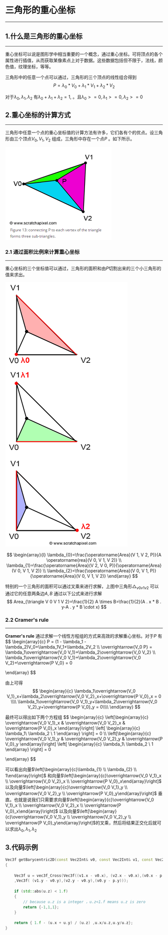 # 三角形的重心坐标
----------

## 1.什么是三角形的重心坐标
-------------

重心坐标可以说是图形学中相当重要的一个概念，通过重心坐标。可将顶点的各个属性进行插值，从而获取某像素点上对于数据。这些数据包括但不限于，法线，颜色值，纹理坐标，等等。

三角形中的任意一个点可以通过，三角形的三个顶点的线性组合得到
$$
P = \lambda_0*V_0+\lambda_1*V_1+\lambda_2*V_2
$$

对于$\lambda_0,\lambda_1,\lambda_2$ 有$\lambda_0+\lambda_1+\lambda_2 = 1,$ 。且$\lambda_0>=0,\lambda_1>=0,\lambda_2>=0$

## 2.重心坐标的计算方式

-----------

三角形中任意一个点的重心坐标值的计算方法有许多，它们各有个的优点。设三角形由三个顶点$V_0,V_1,V_2$ 组成，三角形中存在一个点$P$ 。如下所示。

![img](pic/3095a6bd-ccd7-4c5d-802d-fa663d15274e.png)

### 2.1 通过面积比例来计算重心坐标

-------------

重心坐标的三个坐标值可以通过，三角形的面积和由$P$切割出来的三个小三角形的值来求出。

![](pic/df115ca7-e210-4574-a6a5-b8da154235d7.png)

$$
\begin{array}{l}
\lambda_{0}=\frac{\operatorname{Area}(V 1, V 2, P)}{A \operatorname{rea}(V 0, V 1, V 2)} \\
\lambda_{1}=\frac{\operatorname{Area}(V 2, V 0, P)}{\operatorname{Area}(V 0, V 1, V 2)} \\
\lambda_{2}=\frac{\operatorname{Area}(V 0, V 1, P)}{\operatorname{Area}(V 0, V 1, V 2)}
\end{array}
$$

特别的一个三角形的面积可以通过叉乘来进行求解，上图中三角形$\triangle_{v0v1v2}$ 可以通过它的任意两条边$A,B$ 通过以下公式来进行求解
$$
Area_{\triangle V 0 V 1 V 2}=\frac{1}{2} A \times B=\frac{1}{2}(A . x * B . y-A . y * B \cdot x)
$$


### 2.2 Cramer's rule

----------------

**Cramer's rule** 通过求解一个线性方程组的方式来高效的求解重心坐标。对于$P$ 有
$$
\begin{array}{c}
P = (1 - \lambda_1 - \lambda_2)V_0+\lambda_1V_1+\lambda_2V_2 \\\\
\overrightarrow{V_0 P} = \lambda_1\overrightarrow{V_0 V_1}+\lambda_2\overrightarrow{V_0 V_2} \\\\
\lambda_1\overrightarrow{V_0 V_1}+\lambda_2\overrightarrow{V_0 V_2}+\overrightarrow{P V_0} = 0

\end{array}
$$

由上可得
$$
\begin{array}{c}
\lambda_1\overrightarrow{V_0 V_1}_x+\lambda_2\overrightarrow{V_0 V_2}_x+\overrightarrow{P V_0}_x = 0 \\\\
\lambda_1\overrightarrow{V_0 V_1}_y+\lambda_2\overrightarrow{V_0 V_2}_y+\overrightarrow{P V_0}_y = 0\\\\
\end{array}
$$

最终可以得出如下两个方程组
$$
\begin{array}{c}
\left[\begin{array}{c}    
\overrightarrow{V_0 V_1}_x & \overrightarrow{V_0 V_2}_x & \overrightarrow{P V_0}_x
\end{array}\right] \left[ \begin{array}{c} \lambda_1\\ \lambda_2 \\ 1 \end{array} \right] = 0 
\\\\
\left[\begin{array}{c}    
\overrightarrow{V_0 V_1}_y & \overrightarrow{V_0 V_2}_y & \overrightarrow{P V_0}_y
\end{array}\right] \left[ \begin{array}{c} \lambda_1\\ \lambda_2 \\ 1 \end{array} \right] = 0

\end{array}
$$

可以看出向量$\left[\begin{array}{c}\lambda_{1} \\ \lambda_{2} \\ 1\end{array}\right]$ 和向量$\left[\begin{array}{c}\overrightarrow{V_0 V_1}_x \\ \overrightarrow{V_0 V_2}_x \\ \overrightarrow{P V_0}_x\end{array}\right]$ 以及向量$\left[\begin{array}{c}\overrightarrow{V_0 V_1}_y \\ \overrightarrow{V_0 V_2}_y \\ \overrightarrow{P V_0}_y\end{array}\right]$ 垂直。也就是说我们只需要求向量$\left[\begin{array}{c}\overrightarrow{V_0 V_1}_x \\ \overrightarrow{V_0 V_2}_x \\ \overrightarrow{P V_0}_x\end{array}\right]$ 以及向量$\left[\begin{array}{c}\overrightarrow{V_0 V_1}_y \\ \overrightarrow{V_0 V_2}_y \\ \overrightarrow{P V_0}_y\end{array}\right]$的叉乘，然后将结果正交化后就可以求出$\lambda_0,\lambda_1,\lambda_2$



## 3.代码示例
```c++
Vec3f getBarycentric2D(const Vec2Int& v0, const Vec2Int& v1, const Vec2Int& v2, const Vec2Int& p)
{
    
	Vec3f u = vec3f_Cross(Vec3f((v1.x - v0.x), (v2.x - v0.x),(v0.x - p.x))
    ,Vec3f( (v1.y - v0.y),(v2.y - v0.y),(v0.y - p.y)));

	if (std::abs(u.z) < 1.f)
	{
		// because u.z is a integer ，u.z<1.f means u.z is zero
		return {-1,1,1};
	}

	return { 1.f - (u.x + u.y) / (u.z) ,u.x/u.z,u.y/u.z};
}
```






